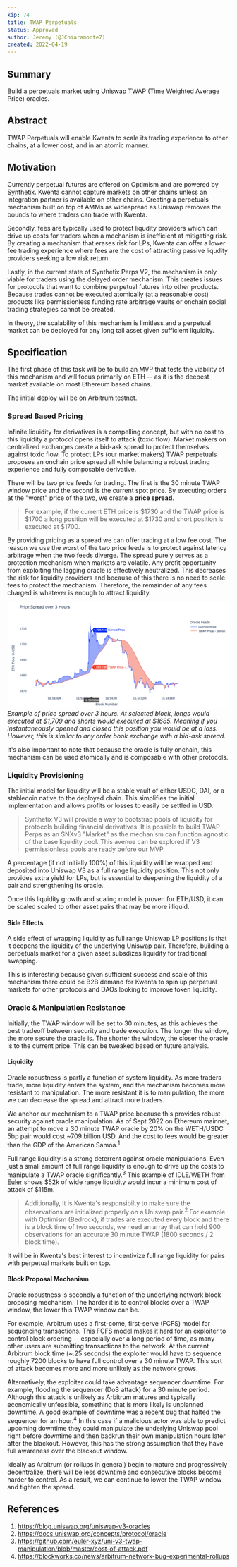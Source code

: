 ```yaml
---
kip: 74
title: TWAP Perpetuals
status: Approved
author: Jeremy (@JChiaramonte7)
created: 2022-04-19
---
```


## Summary

Build a perpetuals market using Uniswap TWAP (Time Weighted Average Price) oracles.

## Abstract

TWAP Perpetuals will enable Kwenta to scale its trading experience to other chains, at a lower cost, and in an atomic manner.

## Motivation

Currently perpetual futures are offered on Optimism and are powered by Synthetix. Kwenta cannot capture markets on other chains unless an integration partner is available on other chains. Creating a perpetuals mechanism built on top of AMMs as widespread as Uniswap removes the bounds to where traders can trade with Kwenta.

Secondly, fees are typically used to protect liqudity providers which can drive up costs for traders when a mechanism is inefficient at mitigating risk. By creating a mechanism that erases risk for LPs, Kwenta can offer a lower fee trading experience where fees are the cost of attracting passive liqudity providers seeking a low risk return.

Lastly, in the current state of Synthetix Perps V2, the mechanism is only viable for traders using the delayed order mechanism. This creates issues for protocols that want to combine perpetual futures into other products. Because trades cannot be executed atomically (at a reasonable cost) products like permissionless funding rate arbitrage vaults or onchain social trading strategies cannot be created.

In theory, the scalability of this mechanism is limitless and a perpetual market can be deployed for any long tail asset given sufficient liquidity.

## Specification

The first phase of this task will be to build an MVP that tests the viability of this mechanism and will focus primarily on ETH -- as it is the deepest market available on most Ethereum based chains.

The initial deploy will be on Arbitrum testnet.

### Spread Based Pricing

Infinite liquidity for derivatives is a compelling concept, but with no cost to this liquidity a protocol opens itself to attack (toxic flow). Market makers on centralized exchanges create a bid-ask spread to protect themselves against toxic flow. To protect LPs (our market makers) TWAP perpetuals proposes an onchain price spread all while balancing a robust trading experience and fully composable derivative.

There will be two price feeds for trading. The first is the 30 minute TWAP window price and the second is the current spot price. By executing orders at the "worst" price of the two, we create a **price spread**. 

> For example, if the current ETH price is $1730 and the TWAP price is $1700 a long position will be executed at $1730 and short position is executed at $1700.

By providing pricing as a spread we can offer trading at a low fee cost. The reason we use the worst of the two price feeds is to protect against latency arbitrage when the two feeds diverge. The spread purely serves as a protection mechanism when markets are volatile. Any profit opportunity from exploiting the lagging oracle is effectively neutralized. This decreases the risk for liquidity providers and because of this there is no need to scale fees to protect the mechanism. Therefore, the remainder of any fees charged is whatever is enough to attract liquidity.

![Spread Chart](../public/images/kip-74-spread.png)
_Example of price spread over 3 hours. At selected block, longs would executed at $1,709 and shorts would executed at $1685. Meaning if you instantaneously opened and closed this position you would be at a loss. However, this is similar to any order book exchange with a bid-ask spread._

It's also important to note that because the oracle is fully onchain, this mechanism can be used atomically and is composable with other protocols.

### Liquidity Provisioning

The initial model for liquidity will be a stable vault of either USDC, DAI, or a stablecoin native to the deployed chain. This simplifies the initial implementation and allows profits or losses to easily be settled in USD.

> Synthetix V3 will provide a way to bootstrap pools of liquidity for protocols building financial derivatives. It is possible to build TWAP Perps as an SNXv3 "Market" as the mechanism can function agnostic of the base liquidity pool. This avenue can be explored if V3 permissionless pools are ready before our MVP.

A percentage (if not initially 100%) of this liquidity will be wrapped and deposited into Uniswap V3 as a full range liquidity position. This not only provides extra yield for LPs, but is essential to deepening the liquidity of a pair and strengthening its oracle. 

Once this liquidity growth and scaling model is proven for ETH/USD, it can be scaled scaled to other asset pairs that may be more illiquid.
 
#### Side Effects

A side effect of wrapping liquidity as full range Uniswap LP positions is that it deepens the liquidity of the underlying Uniswap pair. Therefore, building a perpetuals market for a given asset subsdizes liquidity for traditional swapping. 

This is interesting because given sufficient success and scale of this mechanism there could be B2B demand for Kwenta to spin up perpetual markets for other protocols and DAOs looking to improve token liquidity.

### Oracle & Manipulation Resistance

Initially, the TWAP window will be set to 30 minutes, as this achieves the best tradeoff between security and trade execution. The longer the window, the more secure the oracle is. The shorter the window, the closer the oracle is to the current price. This can be tweaked based on future analysis.

#### Liquidity

Oracle robustness is partly a function of system liquidity. As more traders trade, more liquidity enters the system, and the mechanism becomes more resistant to manipulation. The more resistant it is to manipulation, the more we can decrease the spread and attract more traders.

We anchor our mechanism to a TWAP price because this provides robust security against oracle manipulation. As of Sept 2022 on Ethereum mainnet, an attempt to move a 30 minute TWAP oracle by 20% on the WETH/USDC 5bp pair would cost ~709 billion USD. And the cost to fees would be greater than the GDP of the American Samoa.<sup>1</sup>

Full range liquidity is a strong deterrent against oracle manipulations. Even just a small amount of full range liquidity is enough to drive up the costs to manipulate a TWAP oracle significantly.<sup>3</sup> This example of IDLE/WETH from [Euler](https://docs.euler.finance/euler-protocol/getting-started/methodology/oracle-rating#how-to-improve-the-oracle-rating) shows $52k of wide range liquidity would incur a minimum cost of attack of $115m. 

> Additionally, it is Kwenta's responsibilty to make sure the observations are initialized properly on a Uniswap pair.<sup>2</sup> For example with Optimism (Bedrock), if trades are executed every block and there is a block time of two seconds, we need an array that can hold 900 observations for an accurate 30 minute TWAP (1800 seconds / 2 block time).

It will be in Kwenta's best interest to incentivize full range liquidity for pairs with perpetual markets built on top.

#### Block Proposal Mechanism

Oracle robustness is secondly a function of the underlying network block proposing mechanism. The harder it is to control blocks over a TWAP window, the lower this TWAP window can be.

For example, Arbitrum uses a first-come, first-serve (FCFS) model for sequencing transactions. This FCFS model makes it hard for an exploiter to control block ordering -- especially over a long period of time, as many other users are submitting transactions to the network. At the current Arbitrum block time (~.25 seconds) the exploiter would have to sequence roughly 7200 blocks to have full control over a 30 minute TWAP. This sort of attack becomes more and more unlikely as the network grows.

Alternatively, the exploiter could take advantage sequencer downtime. For example, flooding the sequencer (DoS attack) for a 30 minute period. Although this attack is unlikely as Arbitrum matures and typically economically unfeasible, something that is more likely is unplanned downtime. A good example of downtime was a recent bug that halted the sequencer for an hour.<sup>4</sup> In this case if a malicious actor was able to predict upcoming downtime they could manipulate the underlying Uniswap pool right before downtime and then backrun their own manipulation hours later after the blackout. However, this has the strong assumption that they have full awareness over the blackout window.

Ideally as Arbitrum (or rollups in general) begin to mature and progressively decentralize, there will be less downtime and consecutive blocks become harder to control. As a result, we can continue to lower the TWAP window and tighten the spread. 

## References

1. https://blog.uniswap.org/uniswap-v3-oracles
2. https://docs.uniswap.org/concepts/protocol/oracle
3. https://github.com/euler-xyz/uni-v3-twap-manipulation/blob/master/cost-of-attack.pdf
4. https://blockworks.co/news/arbitrum-network-bug-experimental-rollups
